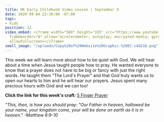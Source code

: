 ```yaml
---
title: DK Early Childhood Video Lesson | September 5
date: 2020-09-04 22:38:00 -07:00
tags:
- kids
position: 12
video_embed: <iframe width="560" height="315" src="https://www.youtube.com/embed/UbCIJhZnp0c"
  frameborder="0" allow="accelerometer; autoplay; encrypted-media; gyroscope; picture-in-picture"
  allowfullscreen></iframe>
small_image: "/uploads/Copy%20of%20Website%20Graphic-%20EC-c4d21b.png"
---
```


This week we will learn more about how to be quiet with God. We will hear about a time when Jesus taught people how to pray. He wanted everyone to know that a prayer does not have to be big or fancy with just the right words. He taught them "The Lord's Prayer" and that God truly wants us to open our hearts to him and he will hear our prayers. Jesus spent many precious hours with God and we can too!

**Click the link for this week's craft:**
[5 Finger Prayer](https://drive.google.com/file/d/1OL8cCWheGv4EkrAvlw6PJtv-pTui57Oh/view?usp=sharing)

*"This, then, is how you should pray: "Our Father in heaven, hallowed be your name, your kingdom come, your will be done on earth as it is in heaven." -Matthew 6:9-10*